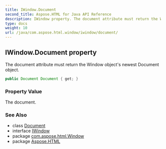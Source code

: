 ```yaml
---
title: IWindow.Document
second_title: Aspose.HTML for Java API Reference
description: IWindow property. The document attribute must return the Window objects newest Document object
type: docs
weight: 10
url: /java/com.aspose.html.window/iwindow/document/
---
```

## IWindow.Document property

The document attribute must return the Window object's newest Document object.

```java
public Document Document { get; }
```

### Property Value

The document.

### See Also

* class [Document](../../../com.aspose.html.dom/document/)
* interface [IWindow](../)
* package [com.aspose.html.Window](../../iwindow/)
* package [Aspose.HTML](../../../)
